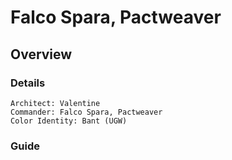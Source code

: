 # Falco Spara, Pactweaver
## Overview
### Details
```
Architect: Valentine
Commander: Falco Spara, Pactweaver
Color Identity: Bant (UGW)
```

### Guide
